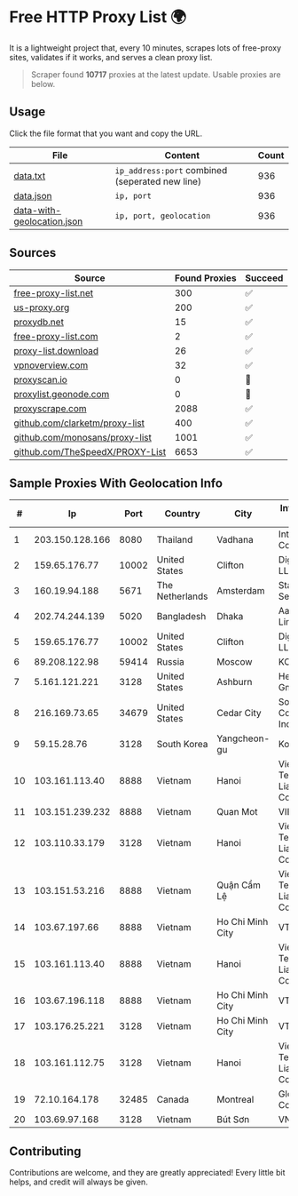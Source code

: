 
# Free HTTP Proxy List 🌍

It is a lightweight project that, every 10 minutes, scrapes lots of free-proxy sites, validates if it works, and serves a clean proxy list.


> Scraper found **10717** proxies at the latest update. Usable proxies are below.

## Usage

Click the file format that you want and copy the URL.


|File|Content|Count|
|----|-------|-----|
|[data.txt](https://raw.githubusercontent.com/themiralay/Proxy-List-World/master/data.txt)|`ip_address:port` combined (seperated new line)|936|
|[data.json](https://raw.githubusercontent.com/themiralay/Proxy-List-World/master/data.json)|`ip, port`|936|
|[data-with-geolocation.json](https://raw.githubusercontent.com/themiralay/Proxy-List-World/master/data-with-geolocation.json)|`ip, port, geolocation`|936|

## Sources

|Source|Found Proxies|Succeed|
|------|-------------|-------|
|[free-proxy-list.net](https://free-proxy-list.net)|300|✅|
|[us-proxy.org](https://www.us-proxy.org)|200|✅|
|[proxydb.net](http://proxydb.net)|15|✅|
|[free-proxy-list.com](https://free-proxy-list.com/?page=&port=&type%5B%5D=http&type%5B%5D=https&up_time=0&search=Search)|2|✅|
|[proxy-list.download](https://www.proxy-list.download/HTTP)|26|✅|
|[vpnoverview.com](https://vpnoverview.com/privacy/anonymous-browsing/free-proxy-servers)|32|✅|
|[proxyscan.io](https://www.proxyscan.io)|0|🚫|
|[proxylist.geonode.com](https://proxylist.geonode.com/api/proxy-list?limit=300&page=1&sort_by=lastChecked&sort_type=desc&protocols=http,https)|0|🚫|
|[proxyscrape.com](https://api.proxyscrape.com/v2/?request=displayproxies&protocol=http&timeout=10000&country=all&ssl=all&anonymity=all)|2088|✅|
|[github.com/clarketm/proxy-list](https://raw.githubusercontent.com/clarketm/proxy-list/master/proxy-list-raw.txt)|400|✅|
|[github.com/monosans/proxy-list](https://raw.githubusercontent.com/monosans/proxy-list/main/proxies/http.txt)|1001|✅|
|[github.com/TheSpeedX/PROXY-List](https://raw.githubusercontent.com/TheSpeedX/PROXY-List/master/http.txt)|6653|✅|


## Sample Proxies With Geolocation Info

|#|Ip|Port|Country|City|Internet Service Provider|
|-|--|----|-------|----|-------------------------|
|1|203.150.128.166|8080|Thailand|Vadhana|Internet Thailand Company Ltd|
|2|159.65.176.77|10002|United States|Clifton|DigitalOcean, LLC|
|3|160.19.94.188|5671|The Netherlands|Amsterdam|Stallion Network Services Limited|
|4|202.74.244.139|5020|Bangladesh|Dhaka|Aamra Networks Limited|
|5|159.65.176.77|10002|United States|Clifton|DigitalOcean, LLC|
|6|89.208.122.98|59414|Russia|Moscow|KONEKT Ltd.|
|7|5.161.121.221|3128|United States|Ashburn|Hetzner Online GmbH|
|8|216.169.73.65|34679|United States|Cedar City|South Central Communications, Inc.|
|9|59.15.28.76|3128|South Korea|Yangcheon-gu|Korea Telecom|
|10|103.161.113.40|8888|Vietnam|Hanoi|Viet Digital Technology Liability Company|
|11|103.151.239.232|8888|Vietnam|Quan Mot|VIETBRANDS|
|12|103.110.33.179|3128|Vietnam|Hanoi|Viet Digital Technology Liability Company|
|13|103.151.53.216|8888|Vietnam|Quận Cẩm Lệ|Viet Digital Technology Liability Company|
|14|103.67.197.66|8888|Vietnam|Ho Chi Minh City|VTDIGITAL|
|15|103.161.113.40|8888|Vietnam|Hanoi|Viet Digital Technology Liability Company|
|16|103.67.196.118|8888|Vietnam|Ho Chi Minh City|VTDIGITAL|
|17|103.176.25.221|3128|Vietnam|Ho Chi Minh City|VTPHAR|
|18|103.161.112.75|3128|Vietnam|Hanoi|Viet Digital Technology Liability Company|
|19|72.10.164.178|32485|Canada|Montreal|GloboTech Communications|
|20|103.69.97.168|3128|Vietnam|Bút Sơn|VNCLOUD|



## Contributing

Contributions are welcome, and they are greatly appreciated! Every
little bit helps, and credit will always be given.

